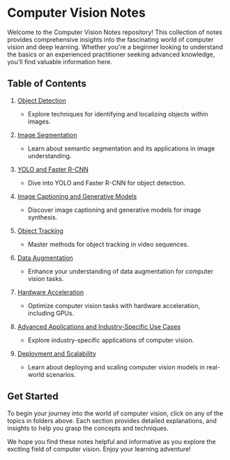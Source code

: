 # Computer Vision Notes

Welcome to the Computer Vision Notes repository! This collection of notes provides comprehensive insights into the fascinating world of computer vision and deep learning. Whether you're a beginner looking to understand the basics or an experienced practitioner seeking advanced knowledge, you'll find valuable information here.

## Table of Contents

1. [Object Detection](./object_detection/ReadMe.md)
   - Explore techniques for identifying and localizing objects within images.

2. [Image Segmentation](./image_segmentation/ReadMe.md)
   - Learn about semantic segmentation and its applications in image understanding.

3. [YOLO and Faster R-CNN](./yolo_faster_rcnn/ReadMe.md)
   - Dive into YOLO and Faster R-CNN for object detection.

4. [Image Captioning and Generative Models](./image_captioning_generative_models/ReadMe.md)
   - Discover image captioning and generative models for image synthesis.

5. [Object Tracking](./object_tracking/ReadMe.md)
   - Master methods for object tracking in video sequences.

6. [Data Augmentation](./data_augmentation/ReadMe.md)
   - Enhance your understanding of data augmentation for computer vision tasks.

7. [Hardware Acceleration](./hardware_acceleration/ReadMe.md)
   - Optimize computer vision tasks with hardware acceleration, including GPUs.

8. [Advanced Applications and Industry-Specific Use Cases](./advanced_applications/ReadMe.md)
   - Explore industry-specific applications of computer vision.

9. [Deployment and Scalability](./deployment_scaling/ReadMe.md)
   - Learn about deploying and scaling computer vision models in real-world scenarios.

## Get Started

To begin your journey into the world of computer vision, click on any of the topics in folders above. Each section provides detailed explanations, and insights to help you grasp the concepts and techniques.

We hope you find these notes helpful and informative as you explore the exciting field of computer vision. Enjoy your learning adventure!
